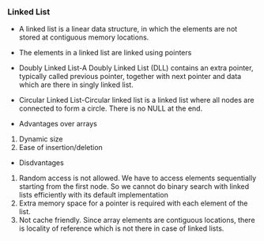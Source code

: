 ### Linked List

- A linked list is a linear data structure, in which the elements are not stored at contiguous memory locations. 
- The elements in a linked list are linked using pointers 
- Doubly Linked List-A Doubly Linked List (DLL) contains an extra pointer, typically called previous pointer, together with 
                     next pointer and data which are there in singly linked list.
- Circular Linked List-Circular linked list is a linked list where all nodes are connected to form a circle. There is no NULL at the end.


- Advantages over arrays 
1) Dynamic size 
2) Ease of insertion/deletion
- Disdvantages
1) Random access is not allowed. We have to access elements sequentially starting from the first node. So we cannot do binary search with 
  linked lists efficiently with its default implementation 
2) Extra memory space for a pointer is required with each element of the list. 
3) Not cache friendly. Since array elements are contiguous locations, there is locality of reference which is not there in case of linked lists.
